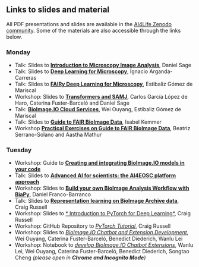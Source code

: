 
## Links to slides and material
All PDF presentations and slides are available in the [AI4Life Zenodo community](https://zenodo.org/records/11657763). Some of the materials are also accessible through the links below.

### Monday
* Talk: Slides to [**Introduction to Microscopy Image Analysis**](https://zenodo.org/records/11657763/files/Workshop%20Zero-code%20tools%20%26%20BMZ%20Community%20partners%20-%20Introduction%20to%20Microscopy%20Image%20Analysis.pdf?download=1), Daniel Sage
* Talk: Slides to [**Deep Learning for Microscopy**](https://zenodo.org/records/11657763/files/Workshop%20Zero-code%20tools%20%26%20BMZ%20Community%20partners%20-%20Deep%20Learning%20for%20Microscopy.pdf?download=1), Ignacio Arganda-Carreras
* Talk: Slides to [**FAIRy Deep Learning for Microscopy**](https://doi.org/10.7490/f1000research.1119703.1), Estibaliz Gómez de Mariscal
* Workshop: Slides to [**Transformers and SAMJ**](https://zenodo.org/records/11657763/files/Workshop%20Zero-code%20tools%20%26%20BMZ%20Community%20partners%20-%20Transformers%20and%20SAMJ.pdf?download=1), Carlos García López de Haro, Caterina Fuster-Barceló and Daniel Sage
* Talk: [**BioImage.IO Cloud Services**](https://zenodo.org/records/11657763/files/Workshop%20Zero-code%20tools%20%26%20BMZ%20Community%20partners%20-%20BioImage.IO%20Cloud%20Service.pdf?download=1), Wei Ouyang, Estibaliz Gómez de Mariscal
* Talk: Slides to [**Guide to FAIR BioImage Data**](https://zenodo.org/records/11657763/files/Workshop%20Zero-code%20tools%20%26%20BMZ%20Community%20partners%20-%20Guide%20to%20FAIR%20BioImage%20Data.pdf?download=1), Isabel Kemmer
* Workshop [**Practical Exercises on Guide to FAIR BioImage Data**](https://zenodo.org/records/11657763/files/Workshop%20Zero-code%20tools%20%26%20BMZ%20Community%20partners%20-%20Guide%20to%20FAIR%20BioImage%20Data%20-%20Practical.pdf?download=1), Beatriz Serrano-Solano and Aastha Mathur 


### Tuesday
* Workshop: Guide to [**Creating and integrating BioImage.IO models in your code**](https://github.com/bioimage-io/Workshop-June2024-Madrid/blob/main/Workshop/20240611%20-%20creating_models_101.md)
* Talk: Slides to [**Advanced AI for scientists: the AI4EOSC platform approach**](https://zenodo.org/records/11657763/files/Workshop%20Zero-code%20tools%20%26%20BMZ%20Community%20partners%20-%20Advanced%20AI%20for%20scientists%20the%20AI4EOSC%20platform%20approach.pdf?download=1)
* Workshop: Slides to [**Build your own BioImage Analysis Workflow with BiaPy**](https://zenodo.org/records/11657763/files/Workshop%20Zero-code%20tools%20%26%20BMZ%20Community%20partners%20-%20Build%20your%20own%20BioImage%20Analysis%20Workflow%20with%20BiaPy.pdf?download=1), Daniel Franco-Barranco
* Talk: Slides to [**Representation learning on BioImage Archive data**](https://zenodo.org/records/11657763/files/Workshop%20Zero-code%20tools%20%26%20BMZ%20Community%20partners%20-%20Representation%20learning%20on%20BioImage%20Archive%20data.pdf?download=1), Craig Russell
* Workshop: Slides to [* Introduction to PyTorch for Deep Learning*](https://zenodo.org/records/11657763/files/Workshop%20Zero-code%20tools%20%26%20BMZ%20Community%20partners%20-%20Introduction%20to%20PyTorch%20for%20Deep%20Learning.pdf?download=1), Craig Russell
* Workshop: GitHub Repository to [*PyTorch Tutorial*](https://github.com/BioImage-Archive/pytorch_tutorial), Craig Russell
* Workshop: Slides to [*BioImage.IO Chatbot and Extension Development*](https://zenodo.org/records/11657763/files/Workshop%20Zero-code%20tools%20%26%20BMZ%20Community%20partners%20-%20BioImage.IO%20Chatbot%20and%20Extension%20Development.pdf?download=1), Wei Ouyang, Caterina Fuster-Barceló, Benedict Diederich, Wanlu Lei
* Workshop: Notebook to [*develop BioImage.IO Chatbot Extensions*](https://imjoy-notebook.netlify.app/lab/index.html?load=https://raw.githubusercontent.com/bioimage-io/bioimageio-chatbot/main/docs/bioimage-chatbot-extension-tutorial.ipynb&open=1), Wanlu Lei, Wei Ouyang, Caterina Fuster-Barceló, Benedict Diederich, Songtao Cheng *(please open in **Chrome and Incognito Mode**)*
